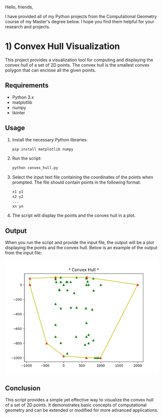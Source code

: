 Hello, friends,

I have provided all of my Python projects from the Computational Geometry course of my Master's degree below. I hope you find them helpful for your research and projects.

# 1) Convex Hull Visualization

This project provides a visualization tool for computing and displaying the convex hull of a set of 2D points. The convex hull is the smallest convex polygon that can enclose all the given points.

## Requirements

- Python 3.x
- matplotlib
- numpy
- tkinter

## Usage

1. Install the necessary Python libraries:

    ```bash
    pip install matplotlib numpy
    ```

2. Run the script:

    ```bash
    python convex_hull.py
    ```

3. Select the input text file containing the coordinates of the points when prompted. The file should contain points in the following format:

    ```
    x1 y1
    x2 y2
    ...
    xn yn
    ```

4. The script will display the points and the convex hull in a plot.

## Output

When you run the script and provide the input file, the output will be a plot displaying the points and the convex hull. Below is an example of the output from the input file:

![Convex Hull Example](Convex%20Hull%20Visualization/ConvexHull_Figure.png)

## Conclusion

This script provides a simple yet effective way to visualize the convex hull of a set of 2D points. It demonstrates basic concepts of computational geometry and can be extended or modified for more advanced applications.
